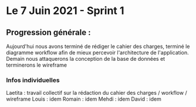 # Le 7 Juin 2021 - Sprint 1

## Progression générale :

 Aujourd'hui nous avons terminé de rédiger le cahier des charges, terminé le diagramme workflow afin de mieux percevoir l'architecture de l'application. Demain nous attaquerons la conception de la base de données et terminerons le wireframe

### Infos individuelles

Laetita : travail collectif sur la rédaction du cahier des charges / workflow / wireframe
Louis : idem
Romain : idem
Mehdi : idem
David : idem


